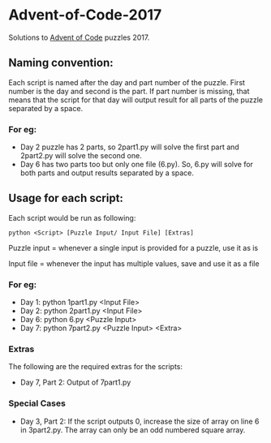 # Advent-of-Code-2017
Solutions to [Advent of Code](https://adventofcode.com/) puzzles 2017.

## Naming convention:
Each script is named after the day and part number of the puzzle. First number is the day and second is the part. If part number is missing, that means that the script for that day will output result for all parts of the puzzle separated by a space.

### For eg: 

- Day 2 puzzle has 2 parts, so 2part1.py will solve the first part and 2part2.py will solve the second one.
- Day 6 has two parts too but only one file (6.py). So, 6.py will solve for both parts and output results separated by a space.

## Usage for each script:
Each script would be run as following:

```python <Script> [Puzzle Input/ Input File] [Extras]```

Puzzle input = whenever a single input is provided for a puzzle, use it as is

Input file = whenever the input has multiple values, save and use it as a file

### For eg:

- Day 1: python 1part1.py \<Input File\>
- Day 2: python 2part1.py \<Input File\>
- Day 6: python 6.py \<Puzzle Input\>
- Day 7: python 7part2.py \<Puzzle Input\> \<Extra\>

### Extras

The following are the required extras for the scripts:

- Day 7, Part 2: Output of 7part1.py

### Special Cases

- Day 3, Part 2: If the script outputs 0, increase the size of array on line 6 in 3part2.py. The array can only be an odd numbered square array.
